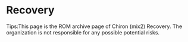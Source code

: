 # Recovery

Tips:This page is the ROM archive page of Chiron (mix2) Recovery. The organization is not responsible for any possible potential risks.
